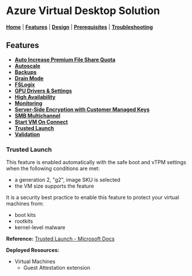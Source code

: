 # Azure Virtual Desktop Solution

[**Home**](../../README.md) | [**Features**](../features.md) | [**Design**](../design.md) | [**Prerequisites**](../prerequisites.md) | [**Troubleshooting**](../troubleshooting.md)

## Features

- [**Auto Increase Premium File Share Quota**](./autoIncreasePremiumFileShareQuota.md#auto-increase-premium-file-share-quota)
- [**Autoscale**](./autoscale.md#autoscale)
- [**Backups**](./backups.md#backups)
- [**Drain Mode**](./drainMode.md#drain-mode)
- [**FSLogix**](./fslogix.md#fslogix)
- [**GPU Drivers & Settings**](./gpu.md#gpu-drivers--settings)
- [**High Availability**](./highAvailability.md#high-availability)
- [**Monitoring**](./monitoring.md#monitoring)
- [**Server-Side Encryption with Customer Managed Keys**](./serverSideEncryption.md#server-side-encryption)
- [**SMB Multichannel**](./smbMultiChannel.md#smb-multichannel)
- [**Start VM On Connect**](./startVmOnConnect.md#start-vm-on-connect)
- [**Trusted Launch**](./trustedLaunch.md#trusted-launch)
- [**Validation**](./validation.md#validation)

### Trusted Launch

This feature is enabled automatically with the safe boot and vTPM settings when the following conditions are met:

- a generation 2, "g2", image SKU is selected
- the VM size supports the feature

It is a security best practice to enable this feature to protect your virtual machines from:

- boot kits
- rootkits
- kernel-level malware

**Reference:** [Trusted Launch - Microsoft Docs](https://docs.microsoft.com/en-us/azure/virtual-machines/trusted-launch)

**Deployed Resources:**

- Virtual Machines
  - Guest Attestation extension
